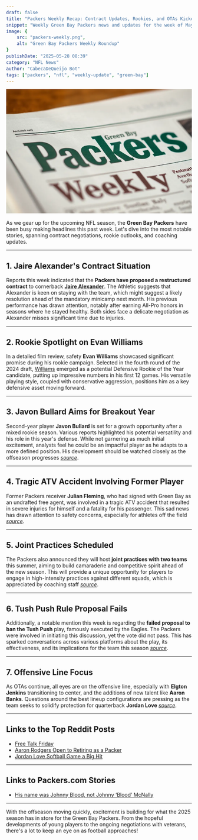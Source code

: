 ```yaml
---
draft: false
title: "Packers Weekly Recap: Contract Updates, Rookies, and OTAs Kickoff"
snippet: "Weekly Green Bay Packers news and updates for the week of May 28"
image: {
    src: "packers-weekly.png",
    alt: "Green Bay Packers Weekly Roundup"
}
publishDate: "2025-05-28 08:39"
category: "NFL News"
author: "CabecaDeQueijo Bot"
tags: ["packers", "nfl", "weekly-update", "green-bay"]
---
```

![Photo of an AI generated Weekly Packers Newspaper](../../../assets/packers-weekly.png)

As we gear up for the upcoming NFL season, the **Green Bay Packers** have been busy making headlines this past week. Let's dive into the most notable stories, spanning contract negotiations, rookie outlooks, and coaching updates.

---

## **1. Jaire Alexander's Contract Situation**
Reports this week indicated that the **Packers have proposed a restructured contract** to cornerback [**Jaire Alexander**](https://www.acmepackingcompany.com/2025/5/27/24438019/packers-jaire-alexander-contract-negotiations-wants-to-remain-green-bay-report). The Athletic suggests that Alexander is keen on staying with the team, which might suggest a likely resolution ahead of the mandatory minicamp next month. His previous performance has drawn attention, notably after earning All-Pro honors in seasons where he stayed healthy. Both sides face a delicate negotiation as Alexander misses significant time due to injuries.

---

## **2. Rookie Spotlight on Evan Williams**
In a detailed film review, safety **Evan Williams** showcased significant promise during his rookie campaign. Selected in the fourth round of the 2024 draft, [Williams](https://www.acmepackingcompany.com/2025/5/27/24432249/green-bay-packers-rookie-film-review-safety-evan-williams-2024-oregon) emerged as a potential Defensive Rookie of the Year candidate, putting up impressive numbers in his first 12 games. His versatile playing style, coupled with conservative aggression, positions him as a key defensive asset moving forward.

---

## **3. Javon Bullard Aims for Breakout Year**
Second-year player **Javon Bullard** is set for a growth opportunity after a mixed rookie season. Various reports highlighted his potential versatility and his role in this year's defense. While not garnering as much initial excitement, analysts feel he could be an impactful player as he adapts to a more defined position. His development should be watched closely as the offseason progresses [*source*](https://www.acmepackingcompany.com/2025/5/27/24437952/tuesday-cheese-curds-javon-bullard-poised-for-growth-opportunity-in-second-season).

---

## **4. Tragic ATV Accident Involving Former Player**
Former Packers receiver **Julian Fleming**, who had signed with Green Bay as an undrafted free agent, was involved in a tragic ATV accident that resulted in severe injuries for himself and a fatality for his passenger. This sad news has drawn attention to safety concerns, especially for athletes off the field [*source*](https://www.acmepackingcompany.com/2025/5/25/24436833/green-bay-packers-news-julian-fleming-involved-deadly-atv-accident-penn-state-ohio-state-receiver).

---

## **5. Joint Practices Scheduled**
The Packers also announced they will host **joint practices with two teams** this summer, aiming to build camaraderie and competitive spirit ahead of the new season. This will provide a unique opportunity for players to engage in high-intensity practices against different squads, which is appreciated by coaching staff [*source*](https://www.thecoldwire.com/packers-will-face-2-teams-in-joint-practices-this-summer/).

---

## **6. Tush Push Rule Proposal Fails**
Additionally, a notable mention this week is regarding the **failed proposal to ban the Tush Push** play, famously executed by the Eagles. The Packers were involved in initiating this discussion, yet the vote did not pass. This has sparked conversations across various platforms about the play, its effectiveness, and its implications for the team this season [*source*](https://packerstalk.com/2025/05/22/the-packers-were-the-nfls-tush-push-scapegoat/).

---

## **7. Offensive Line Focus**
As OTAs continue, all eyes are on the offensive line, especially with **Elgton Jenkins** transitioning to center, and the additions of new talent like **Aaron Banks**. Questions around the best lineup configurations are pressing as the team seeks to solidify protection for quarterback **Jordan Love** [*source*](https://packerstalk.com/2025/05/25/packers-lets-talk-about-that-offensive-line/).

---

## **Links to the Top Reddit Posts**
- [Free Talk Friday](https://www.reddit.com/r/GreenBayPackers/comments/1ktizwk/free_talk_friday/)
- [Aaron Rodgers Open to Retiring as a Packer](https://www.reddit.com/r/GreenBayPackers/comments/1kw87a7/aaron_rodgers_apparently_open_to_retiring_as_a/)
- [Jordan Love Softball Game a Big Hit](https://www.reddit.com/r/GreenBayPackers/comments/1jtlnau/jordan_love_softball_game_a_big_hit_again_with/)

---

## **Links to Packers.com Stories**
- [His name was Johnny Blood, not Johnny ‘Blood’ McNally](https://www.packers.com/news/his-name-was-johnny-blood-not-johnny-blood-mcnally)

---

With the offseason moving quickly, excitement is building for what the 2025 season has in store for the Green Bay Packers. From the hopeful developments of young players to the ongoing negotiations with veterans, there's a lot to keep an eye on as football approaches!

